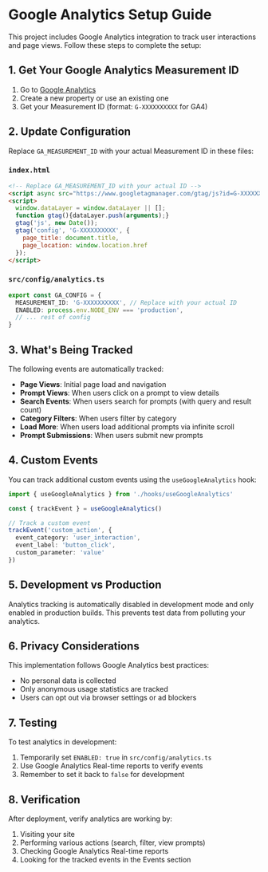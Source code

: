 # Google Analytics Setup Guide

This project includes Google Analytics integration to track user interactions and page views. Follow these steps to complete the setup:

## 1. Get Your Google Analytics Measurement ID

1. Go to [Google Analytics](https://analytics.google.com/)
2. Create a new property or use an existing one
3. Get your Measurement ID (format: `G-XXXXXXXXXX` for GA4)

## 2. Update Configuration

Replace `GA_MEASUREMENT_ID` with your actual Measurement ID in these files:

### `index.html`
```html
<!-- Replace GA_MEASUREMENT_ID with your actual ID -->
<script async src="https://www.googletagmanager.com/gtag/js?id=G-XXXXXXXXXX"></script>
<script>
  window.dataLayer = window.dataLayer || [];
  function gtag(){dataLayer.push(arguments);}
  gtag('js', new Date());
  gtag('config', 'G-XXXXXXXXXX', {
    page_title: document.title,
    page_location: window.location.href
  });
</script>
```

### `src/config/analytics.ts`
```typescript
export const GA_CONFIG = {
  MEASUREMENT_ID: 'G-XXXXXXXXXX', // Replace with your actual ID
  ENABLED: process.env.NODE_ENV === 'production',
  // ... rest of config
}
```

## 3. What's Being Tracked

The following events are automatically tracked:

- **Page Views**: Initial page load and navigation
- **Prompt Views**: When users click on a prompt to view details
- **Search Events**: When users search for prompts (with query and result count)
- **Category Filters**: When users filter by category
- **Load More**: When users load additional prompts via infinite scroll
- **Prompt Submissions**: When users submit new prompts

## 4. Custom Events

You can track additional custom events using the `useGoogleAnalytics` hook:

```typescript
import { useGoogleAnalytics } from './hooks/useGoogleAnalytics'

const { trackEvent } = useGoogleAnalytics()

// Track a custom event
trackEvent('custom_action', {
  event_category: 'user_interaction',
  event_label: 'button_click',
  custom_parameter: 'value'
})
```

## 5. Development vs Production

Analytics tracking is automatically disabled in development mode and only enabled in production builds. This prevents test data from polluting your analytics.

## 6. Privacy Considerations

This implementation follows Google Analytics best practices:
- No personal data is collected
- Only anonymous usage statistics are tracked
- Users can opt out via browser settings or ad blockers

## 7. Testing

To test analytics in development:
1. Temporarily set `ENABLED: true` in `src/config/analytics.ts`
2. Use Google Analytics Real-time reports to verify events
3. Remember to set it back to `false` for development

## 8. Verification

After deployment, verify analytics are working by:
1. Visiting your site
2. Performing various actions (search, filter, view prompts)
3. Checking Google Analytics Real-time reports
4. Looking for the tracked events in the Events section
